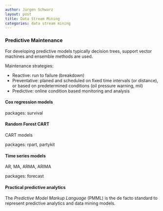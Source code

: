 ```yaml
---
author: Jürgen Schwarz
layout: post
title: Data Stream Mining
categories: data stream mining
---
```


### Predictive Maintenance


For developing predictive models typically decision trees, support vector 
machines and ensemble methods are used.

<!-- more -->

Maintenance strategies:

 * Reactive: run to failure (breakdown)
 * Preventative: planed and scheduled on fixed time intervals (or distance), 
or based on predetermined conditions (oil pressure warning, mil) 
 * Predictive: online condition based monitoring and analysis



#### Cox regression models

packages: survival


#### Random Forest CART


CART models

packages: rpart, partykit


#### Time series models

AR, MA, ARMA, ARIMA

packages: forecast



#### Practical predictive analytics

The *Predictive Model Markup Language* (PMML) is the de facto standard to 
represent predictive analytics and data mining models.

